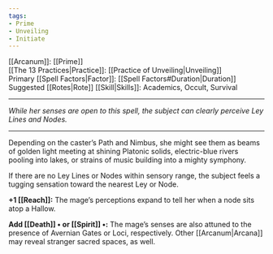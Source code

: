 ```yaml
---
tags:
- Prime
- Unveiling
- Initiate
---
```


[[Arcanum]]: [[Prime]]\
[[The 13 Practices|Practice]]: [[Practice of Unveiling|Unveiling]]\
Primary [[Spell Factors|Factor]]: [[Spell Factors#Duration|Duration]]\
Suggested [[Rotes|Rote]] [[Skill|Skills]]: Academics, Occult, Survival

---

_While her senses are open to this spell, the subject can clearly perceive Ley Lines and Nodes._

---

Depending on the caster’s Path and Nimbus, she might see them as beams of golden light meeting at shining Platonic solids, electric-blue rivers pooling into lakes, or strains of music building into a mighty symphony.

If there are no Ley Lines or Nodes within sensory range, the subject feels a tugging sensation toward the nearest Ley or Node.

**+1 [[Reach]]:** The mage’s perceptions expand to tell her when a node sits atop a Hallow.

**Add [[Death]] • or [[Spirit]] •:** The mage’s senses are also attuned to the presence of Avernian Gates or Loci, respectively. Other [[Arcanum|Arcana]] may reveal stranger sacred spaces, as well.